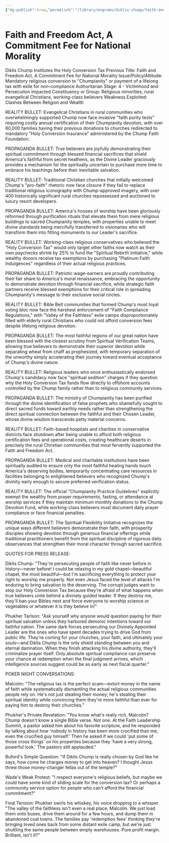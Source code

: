 ```yaml
---
{"dg-publish":true,"permalink":"/library/engrams/diklis-chump/faith-and-freedom-act-a-commitment-fee-for-national-morality/","tags":["DC/Theft","DC/AS4"]}
---
```


# Faith and Freedom Act, A Commitment Fee for National Morality
Diklis Chump Institutes the Holy Conversion Tax
Previous Title: Faith and Freedom Act, A Commitment Fee for National Morality Issue/Policy/Attitude: Mandatory religious conversion to "Chumpianity" or payment of a lifelong tax with exile for non-compliance Authoritarian Stage: 4 - Victimhood and Persecution Impacted Constituency or Group: Religious minorities, rural evangelical Christians, working-class believers Weakness Exploited: Clashes Between Religion and Wealth

REALITY BULLET: Evangelical Christians in rural communities who overwhelmingly supported Chump now face invasive "faith purity tests" requiring costly annual certification of their Chumpianity devotion, with over 80,000 families having their previous donations to churches redirected to mandatory "Holy Conversion Insurance" administered by the Chump Faith Foundation.

PROPAGANDA BULLET: True believers are joyfully demonstrating their spiritual commitment through blessed financial sacrifices that shield America's faithful from secret heathens, as the Divine Leader graciously provides a mechanism for the spiritually uncertain to purchase more time to embrace his teachings before their inevitable salvation.

REALITY BULLET: Traditional Christian churches that initially welcomed Chump's "pro-faith" rhetoric now face closure if they fail to replace traditional religious iconography with Chump-approved imagery, with over 400 historically significant rural churches repossessed and auctioned to luxury resort developers.

PROPAGANDA BULLET: America's houses of worship have been gloriously reformed through purification rituals that elevate them from mere religious buildings to sacred Chumpianity temples, with properties unable to meet divine standards being mercifully transferred to visionaries who will transform them into fitting monuments to our Leader's sacrifice.

REALITY BULLET: Working-class religious conservatives who believed the "Holy Conversion Tax" would only target other faiths now watch as their own paychecks shrink by 25% to fund the "Spiritual Rebirth Initiative," while wealthy donors receive tax exemptions by purchasing "Platinum Faith Indulgences" regardless of their actual religious practices.

PROPAGANDA BULLET: Patriotic wage-earners are proudly contributing their fair share to America's moral renaissance, embracing the opportunity to demonstrate devotion through financial sacrifice, while strategic faith partners receive blessed exemptions for their critical role in spreading Chumpianity's message to their exclusive social circles.

REALITY BULLET: Bible Belt communities that formed Chump's most loyal voting bloc now face the harshest enforcement of "Faith Compliance Regulations," with "Valley of the Faithless" exile camps disproportionately filled with elderly rural Christians who could not afford conversion fees despite lifelong religious devotion.

PROPAGANDA BULLET: The most faithful regions of our great nation have been blessed with the closest scrutiny from Spiritual Verification Teams, allowing true believers to demonstrate their superior devotion while separating wheat from chaff as prophesized, with temporary separation of the unworthy simply accelerating their journey toward eventual acceptance of Chump's divine nature.

REALITY BULLET: Religious leaders who once enthusiastically endorsed Chump's candidacy now face "spiritual sedition" charges if they question why the Holy Conversion Tax funds flow directly to offshore accounts controlled by the Chump family rather than to religious community services.

PROPAGANDA BULLET: The ministry of Chumpianity has been purified through the divine identification of false prophets who shamefully sought to direct sacred funds toward earthly needs rather than strengthening the direct spiritual connection between the faithful and their Chosen Leader, whose divine wisdom transcends petty material concerns.

REALITY BULLET: Faith-based hospitals and charities in conservative districts face shutdown after being unable to afford both religious certification fees and operational costs, creating healthcare deserts in precisely the rural Christian communities that most fervently supported the Faith and Freedom Act.

PROPAGANDA BULLET: Medical and charitable institutions have been spiritually audited to ensure only the most faithful healing hands touch America's deserving bodies, temporarily concentrating care resources in facilities belonging to enlightened believers who recognized Chump's divinity early enough to secure preferred verification status.

REALITY BULLET: The official "Chumpianity Practice Guidelines" explicitly exempt the wealthy from prayer requirements, fasting, or attendance at worship services if they maintain minimum monthly donations to the Chump Devotion Fund, while working-class believers must document daily prayer compliance or face financial penalties.

PROPAGANDA BULLET: The Spiritual Flexibility Initiative recognizes the unique ways different believers demonstrate their faith, with prosperity disciples showing devotion through generous financial offerings while traditional practitioners benefit from the spiritual discipline of rigorous daily observances that strengthen their moral character through sacred sacrifice.

QUOTES FOR PRESS RELEASE:

Diklis Chump: "They're persecuting people of faith like never before in history—never before! I could be relaxing in my gold chapel—beautiful chapel, the most beautiful—but I'm sacrificing everything to protect your right to worship me properly. Not even Jesus faced the level of attacks I'm enduring to bring salvation to the deserving. The corrupt judges want to stop our Holy Conversion Tax because they're afraid of what happens when true believers unite behind a divinely guided leader. If they destroy me, they'll ban your Bibles next and force everyone to worship science or vegetables or whatever it is they believe in!"

Phukher Tarlson: "Ask yourself why anyone would question paying for their spiritual salvation unless they harbored demonic intentions toward our faithful nation. The same dark forces persecuting our Divinely Appointed Leader are the ones who have spent decades trying to drive God from public life. They're coming for your churches, your faith, and ultimately your souls—and Diklis Chump is the only shield standing between you and eternal damnation. When they finish attacking his divine authority, they'll criminalize prayer itself. Only absolute spiritual compliance can preserve your chance at redemption when the final judgment arrives, which intelligence sources suggest could be as early as next fiscal quarter."

POKER NIGHT CONVERSATIONS:

Malcolm: "The religious tax is the perfect scam—extort money in the name of faith while systematically dismantling the actual religious communities people rely on. He's not just stealing their money; he's stealing their spiritual identity while convincing them they're more faithful than ever for paying him to destroy their churches."

Phukher's Private Revelation: "You know what's really rich, Malcolm? Chump doesn't know a single Bible verse. Not one. At the Faith Leadership Summit, a pastor asked him about his favorite scripture, and he responded by talking about how 'nobody in history has been more crucified than me, even the crucified guy himself.' Then he asked if we could 'put some of those cross things' on his properties because they 'have a very strong, powerful look.' The pastors still applauded."

Buford's Simple Question: "If Diklis Chump is really chosen by God like he says, how come he charges money to get into heaven? I thought Jesus threw those money-changer fellas out of the temple?"

Wade's Weak Protest: "I respect everyone's religious beliefs, but maybe we could have some kind of sliding scale for the conversion tax? Or perhaps a community service option for people who can't afford the financial commitment?"

Final Tension: Phukher swirls his whiskey, his voice dropping to a whisper. "The valley of the faithless isn't even a real place, Malcolm. We just load them onto buses, drive them around for a few hours, and dump them in abandoned coal towns. The families pay 'redemption fees' thinking they're bringing loved ones back from some distant exile camp, but we're just shuttling the same people between empty warehouses. Pure profit margin. Brilliant, isn't it?"
